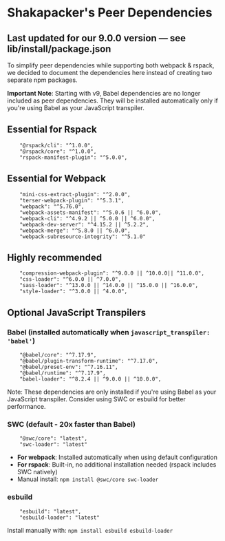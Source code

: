 # Shakapacker's Peer Dependencies

## Last updated for our 9.0.0 version — see lib/install/package.json

To simplify peer dependencies while supporting both webpack & rspack, we decided to document the dependencies here instead of creating two separate npm packages.

**Important Note**: Starting with v9, Babel dependencies are no longer included as peer dependencies. They will be installed automatically only if you're using Babel as your JavaScript transpiler.

## Essential for Rspack

```text
    "@rspack/cli": "^1.0.0",
    "@rspack/core": "^1.0.0",
    "rspack-manifest-plugin": "^5.0.0",
```

## Essential for Webpack

```text
    "mini-css-extract-plugin": "^2.0.0",
    "terser-webpack-plugin": "^5.3.1",
    "webpack": "^5.76.0",
    "webpack-assets-manifest": "^5.0.6 || ^6.0.0",
    "webpack-cli": "^4.9.2 || ^5.0.0 || ^6.0.0",
    "webpack-dev-server": "^4.15.2 || ^5.2.2",
    "webpack-merge": "^5.8.0 || ^6.0.0",
    "webpack-subresource-integrity": "^5.1.0"
```

## Highly recommended

```text
    "compression-webpack-plugin": "^9.0.0 || ^10.0.0|| ^11.0.0",
    "css-loader": "^6.0.0 || ^7.0.0",
    "sass-loader": "^13.0.0 || ^14.0.0 || ^15.0.0 || ^16.0.0",
    "style-loader": "^3.0.0 || ^4.0.0",
```

## Optional JavaScript Transpilers

### Babel (installed automatically when `javascript_transpiler: 'babel'`)

```text
    "@babel/core": "^7.17.9",
    "@babel/plugin-transform-runtime": "^7.17.0",
    "@babel/preset-env": "^7.16.11",
    "@babel/runtime": "^7.17.9",
    "babel-loader": "^8.2.4 || ^9.0.0 || ^10.0.0",
```

Note: These dependencies are only installed if you're using Babel as your JavaScript transpiler. Consider using SWC or esbuild for better performance.

### SWC (default - 20x faster than Babel)

```text
    "@swc/core": "latest",
    "swc-loader": "latest"
```

- **For webpack**: Installed automatically when using default configuration
- **For rspack**: Built-in, no additional installation needed (rspack includes SWC natively)
- Manual install: `npm install @swc/core swc-loader`

### esbuild

```text
    "esbuild": "latest",
    "esbuild-loader": "latest"
```

Install manually with: `npm install esbuild esbuild-loader`
